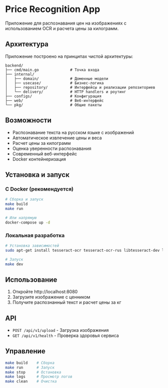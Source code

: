 # Price Recognition App

Приложение для распознавания цен на изображениях с использованием OCR и расчета цены за килограмм.

## Архитектура

Приложение построено на принципах чистой архитектуры:

```
backend/
├── cmd/main.go              # Точка входа
├── internal/
│   ├── domain/              # Доменные модели
│   ├── usecase/             # Бизнес-логика
│   ├── repository/          # Интерфейсы и реализации репозиториев
│   └── delivery/            # HTTP handlers и роутинг
├── configs/                 # Конфигурация
├── web/                     # Веб-интерфейс
└── pkg/                     # Общие пакеты
```

## Возможности

- Распознавание текста на русском языке с изображений
- Автоматическое извлечение цены и веса
- Расчет цены за килограмм
- Оценка уверенности распознавания
- Современный веб-интерфейс
- Docker контейнеризация

## Установка и запуск

### С Docker (рекомендуется)

```bash
# Сборка и запуск
make build
make run

# Или напрямую
docker-compose up -d
```

### Локальная разработка

```bash
# Установка зависимостей
sudo apt-get install tesseract-ocr tesseract-ocr-rus libtesseract-dev libleptonica-dev

# Запуск
make dev
```

## Использование

1. Откройте http://localhost:8080
2. Загрузите изображение с ценником
3. Получите распознанный текст и расчет цены за кг

## API

- `POST /api/v1/upload` - Загрузка изображения
- `GET /api/v1/health` - Проверка здоровья сервиса

## Управление

```bash
make build    # Сборка
make run      # Запуск
make stop     # Остановка
make logs     # Просмотр логов
make clean    # Очистка
```